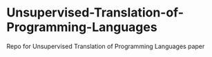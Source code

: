 # Unsupervised-Translation-of-Programming-Languages
Repo for Unsupervised Translation of Programming Languages paper

